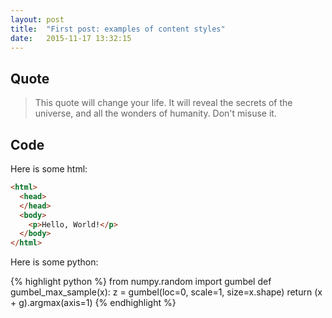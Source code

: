 ```yaml
---
layout: post
title:  "First post: examples of content styles"
date:   2015-11-17 13:32:15
---
```


## Quote

> This quote will change your life. It will reveal the secrets of the universe, and all the wonders of humanity. Don't misuse it.

## Code

Here is some html:

```html
<html>
  <head>
  </head>
  <body>
    <p>Hello, World!</p>
  </body>
</html>
```

Here is some python:

{% highlight python %}
from numpy.random import gumbel
def gumbel_max_sample(x):
    z = gumbel(loc=0, scale=1, size=x.shape)
    return (x + g).argmax(axis=1)
{% endhighlight %}
